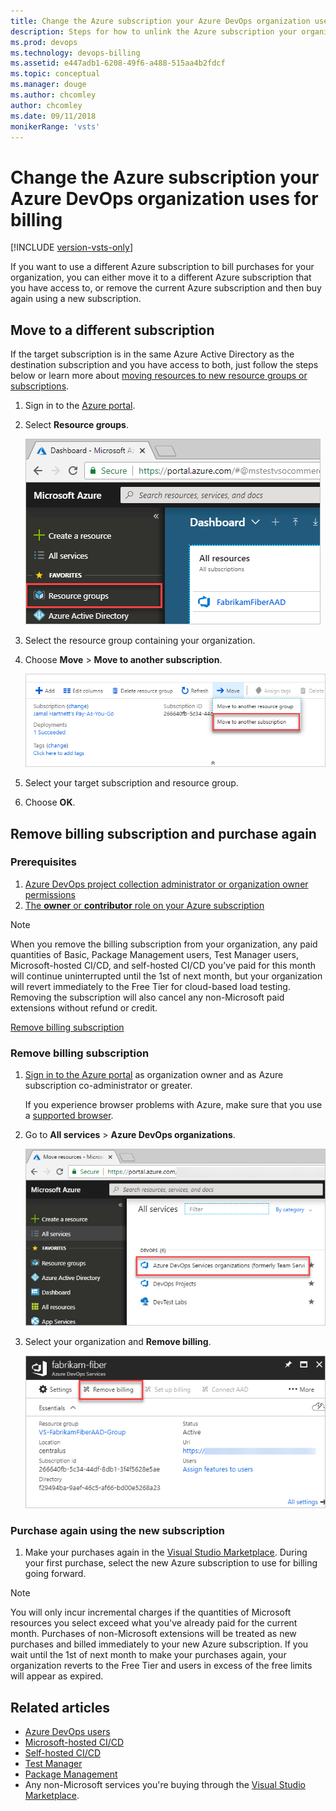 ```yaml
---
title: Change the Azure subscription your Azure DevOps organization uses for billing
description: Steps for how to unlink the Azure subscription your organization uses for billing via the Visual Studio Marketplace
ms.prod: devops
ms.technology: devops-billing
ms.assetid: e447adb1-6208-49f6-a488-515aa4b2fdcf
ms.topic: conceptual
ms.manager: douge
ms.author: chcomley
author: chcomley
ms.date: 09/11/2018
monikerRange: 'vsts'
---
```



# Change the Azure subscription your Azure DevOps organization uses for billing

[!INCLUDE [version-vsts-only](../../_shared/version-vsts-only.md)]

If you want to use a different Azure subscription to bill purchases for your organization, you can either move it to a different Azure subscription that you have access to, or remove the current Azure subscription and then buy again using a new subscription.

## Move to a different subscription

If the target subscription is in the same Azure Active Directory as the destination subscription and you have access to both, just follow the steps below or learn more about [moving resources to new resource groups or subscriptions](/azure/azure-resource-manager/resource-group-move-resources).

1. Sign in to the [Azure portal](https://portal.azure.com).
2. Select **Resource groups**.

   ![Select Azure Resource groups](_img/change-azure-subscription/azure-resource-groups.png)

3. Select the resource group containing your organization.
4. Choose **Move** > **Move to another subscription**.

   ![Choose Move > Move to another resource group](_img/change-azure-subscription/select-move-to-another-subscription.png)

5. Select your target subscription and resource group.
6. Choose **OK**.

## Remove billing subscription and purchase again

### Prerequisites

1. [Azure DevOps project collection administrator or organization owner permissions](../accounts/faq-add-delete-users.md#find-owner)
2. [The **owner** or **contributor** role on your Azure subscription](add-backup-billing-managers.md)

>[!NOTE]
> When you remove the billing subscription from your organization, any paid quantities of Basic, Package Management users, Test Manager users, Microsoft-hosted CI/CD, and self-hosted CI/CD you’ve paid for this month will continue uninterrupted until the 1st of next month, but your organization will revert immediately to the Free Tier for cloud-based load testing. Removing the subscription will also cancel any non-Microsoft paid extensions without refund or credit.

[Remove billing subscription](#remove-billing-subscription)

### Remove billing subscription

1. [Sign in to the Azure portal](https://portal.azure.com/) as organization owner and as Azure subscription co-administrator or greater.

    If you experience browser problems with Azure,
    make sure that you use a [supported browser](https://azure.microsoft.com/documentation/articles/azure-preview-portal-supported-browsers-devices/).

2. Go to **All services** > **Azure DevOps organizations**. 

   ![Choose All services and Azure DevOps organizations](../accounts/_img/_shared/azure-portal-team-services-administration.png)

3. Select your organization and **Remove billing**.

   ![Remove billing from your organization](../accounts/_img/_shared/azure-portal-remove-billing.png)

### Purchase again using the new subscription

1. Make your purchases again in the [Visual Studio Marketplace](https://marketplace.visualstudio.com/azuredevops). During your first purchase, select the new Azure subscription to use for billing going forward.

>[!NOTE]
> You will only incur incremental charges if the quantities of Microsoft resources you select exceed what you've already paid for the current month. Purchases of non-Microsoft extensions will be treated as new purchases and billed immediately to your new Azure subscription.
If you wait until the 1st of next month to make your purchases again, your organization reverts to the Free Tier and users in excess of the free limits will appear as expired.

## Related articles

- [Azure DevOps users](https://marketplace.visualstudio.com/items?itemName=ms.vss-vstsuser)
- [Microsoft-hosted CI/CD](https://marketplace.visualstudio.com/items?itemName=ms.build-release-hosted-pipelines)
- [Self-hosted CI/CD](https://marketplace.visualstudio.com/items?itemName=ms.build-release-private-pipelines)
- [Test Manager](https://marketplace.visualstudio.com/items?itemName=ms.vss-testmanager-web)
- [Package Management](https://marketplace.visualstudio.com/items?itemName=ms.feed)
- Any non-Microsoft services you're buying through the [Visual Studio Marketplace](https://marketplace.visualstudio.com/azuredevops).
